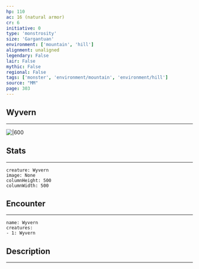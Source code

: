 ```yaml
---
hp: 110
ac: 16 (natural armor)
cr: 6
initiative: 0
type: 'monstrosity'    
size: 'Gargantuan'
environment: ['mountain', 'hill']
alignment: unaligned
legendary: False
lair: False
mythic: False
regional: False
tags: ['monster', 'environment/mountain', 'environment/hill']
source: "MM"
page: 303
---
```


## Wyvern
---

![|600](D:/Program%20Files/5e.tools/img/bestiary/MM/Wyvern.jpg)

## Stats
---

```statblock
creature: Wyvern
image: None
columnHeight: 500
columnWidth: 500
```

## Encounter
---

```encounter-table
name: Wyvern
creatures:
- 1: Wyvern
```

## Description
---




